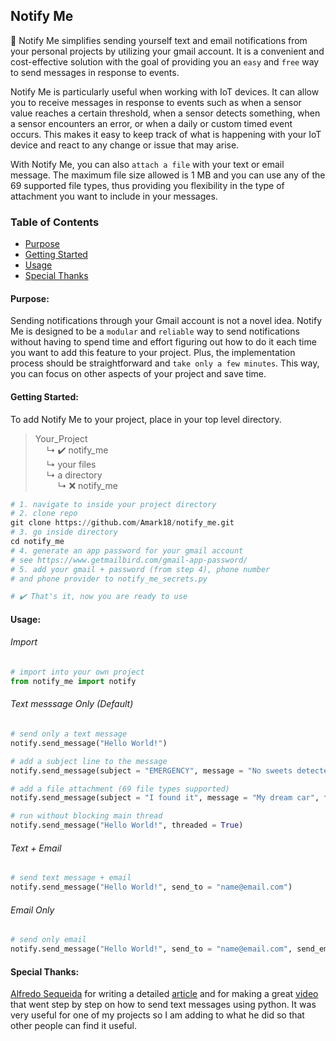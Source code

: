 ## Notify Me
🔔 Notify Me simplifies sending yourself text and email notifications from your personal projects by utilizing your gmail account. It is a convenient and cost-effective solution with the goal of providing you an `easy` and `free` way to send messages in response to events.

Notify Me is particularly useful when working with IoT devices. It can allow you to receive messages in response to events such as when a sensor value reaches a certain threshold, when a sensor detects something, when a sensor encounters an error, or when a daily or custom timed event occurs. This makes it easy to keep track of what is happening with your IoT device and react to any change or issue that may arise.

With Notify Me, you can also `attach a file` with your text or email message. The maximum file size allowed is 1 MB and you can use any of the 69 supported file types, thus providing you flexibility in the type of attachment you want to include in your messages.

### Table of Contents
- [Purpose](#purpose)
- [Getting Started](#getting-started)
- [Usage](#usage)
- [Special Thanks](#special-thanks)

#### Purpose:

Sending notifications through your Gmail account is not a novel idea. Notify Me is designed to be a `modular` and `reliable` way to send notifications without having to spend time and effort figuring out how to do it each time you want to add this feature to your project. Plus, the implementation process should be straightforward and `take only a few minutes`. This way, you can focus on other aspects of your project and save time. 

#### Getting Started:

To add Notify Me to your project, place in your top level directory.  
> Your_Project  
> &emsp; &#x21B3; ✔️ notify_me  
> &emsp; &#x21B3; your files  
> &emsp; &#x21B3; a directory  
> &emsp; &emsp; &#x21B3; ❌ notify_me

```python
# 1. navigate to inside your project directory
# 2. clone repo
git clone https://github.com/Amark18/notify_me.git
# 3. go inside directory
cd notify_me
# 4. generate an app password for your gmail account 
# see https://www.getmailbird.com/gmail-app-password/
# 5. add your gmail + password (from step 4), phone number
# and phone provider to notify_me_secrets.py

# ✔️ That's it, now you are ready to use
```

#### Usage:

###### Import
```python
# import into your own project
from notify_me import notify
```

###### Text messsage Only (Default)
```python
# send only a text message
notify.send_message("Hello World!")

# add a subject line to the message
notify.send_message(subject = "EMERGENCY", message = "No sweets detected in fridge!")

# add a file attachment (69 file types supported)
notify.send_message(subject = "I found it", message = "My dream car", file_attachment = "/path/car.png")

# run without blocking main thread
notify.send_message("Hello World!", threaded = True)
```

###### Text + Email
```python
# send text message + email
notify.send_message("Hello World!", send_to = "name@email.com")
```

###### Email Only
```python
# send only email
notify.send_message("Hello World!", send_to = "name@email.com", send_email_only = True)
```

#### Special Thanks:
[Alfredo Sequeida](https://github.com/AlfredoSequeida) for writing a detailed [article](https://www.alfredosequeida.com/blog/how-to-send-text-messages-for-free-using-python-use-python-to-send-text-messages-via-email/) and for making a great [video](https://www.youtube.com/watch?v=4-ysecoraKo&t=2s) that went step by step on how to send text messages using python. It was very useful for one of my projects so I am adding to what he did so that other people can find it useful.
